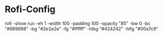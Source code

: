 # Rofi-Config

rofi -show run  -eh 1 -width 100 -padding 100 -opacity "85" -bw 0 -bc "#989898" -bg "#2e2e2e" -fg "#ffffff" -hlbg "#424242" -hlfg "#00a7c9"

